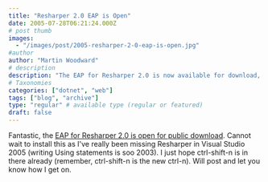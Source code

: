 ```yaml
---
title: "Resharper 2.0 EAP is Open"
date: 2005-07-28T06:21:24.000Z
# post thumb
images:
  - "/images/post/2005-resharper-2-0-eap-is-open.jpg"
#author
author: "Martin Woodward"
# description
description: "The EAP for Resharper 2.0 is now available for download, promising exciting enhancements for Visual Studio 2005 users."
# Taxonomies
categories: ["dotnet", "web"]
tags: ["blog", "archive"]
type: "regular" # available type (regular or featured)
draft: false
---
```


Fantastic, the [EAP for Resharper 2.0 is open for public download](http://www.jetbrains.net/confluence/display/ReSharper/Download). Cannot wait to install this as I've really been missing Resharper in Visual Studio 2005 (writing Using statements is soo 2003). I just hope ctrl-shift-n is in there already (remember, ctrl-shift-n is the new ctrl-n). Will post and let you know how I get on.
